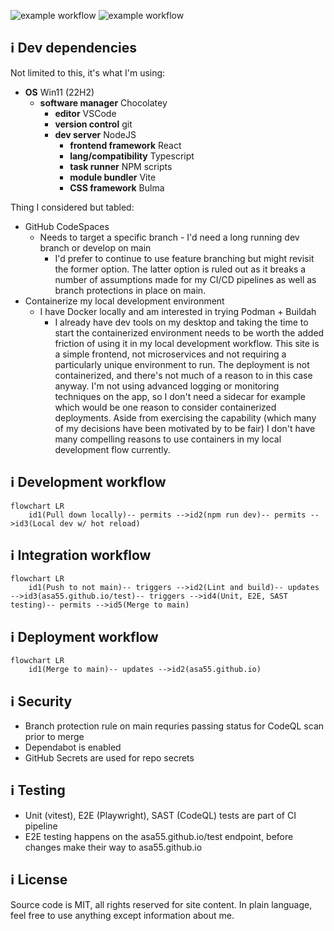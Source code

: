 ![example workflow](https://github.com/asa55/asa55.github.io/actions/workflows/continuous-integration.yml/badge.svg) ![example workflow](https://github.com/asa55/asa55.github.io/actions/workflows/continuous-deployment.yml/badge.svg)

## ℹ️ Dev dependencies

Not limited to this, it's what I'm using:

* **OS** Win11 (22H2)
  * **software manager** Chocolatey
    * **editor** VSCode
    * **version control** git
    * **dev server** NodeJS
      * **frontend framework** React
      * **lang/compatibility** Typescript
      * **task runner** NPM scripts
      * **module bundler** Vite
      * **CSS framework** Bulma

Thing I considered but tabled:

* GitHub CodeSpaces
  * Needs to target a specific branch - I'd need a long running dev branch or develop on main
    * I'd prefer to continue to use feature branching but might revisit the former option. The latter option is ruled out as it breaks a number of assumptions made for my CI/CD pipelines as well as branch protections in place on main.
* Containerize my local development environment
  * I have Docker locally and am interested in trying Podman + Buildah
    * I already have dev tools on my desktop and taking the time to start the containerized environment needs to be worth the added friction of using it in my local development workflow. This site is a simple frontend, not microservices and not requiring a particularly unique environment to run. The deployment is not containerized, and there's not much of a reason to in this case anyway. I'm not using advanced logging or monitoring techniques on the app, so I don't need a sidecar for example which would be one reason to consider containerized deployments. Aside from exercising the capability (which many of my decisions have been motivated by to be fair) I don't have many compelling reasons to use containers in my local development flow currently.

## ℹ️ Development workflow

```mermaid
flowchart LR
    id1(Pull down locally)-- permits -->id2(npm run dev)-- permits -->id3(Local dev w/ hot reload)
```

## ℹ️ Integration workflow

```mermaid
flowchart LR
    id1(Push to not main)-- triggers -->id2(Lint and build)-- updates -->id3(asa55.github.io/test)-- triggers -->id4(Unit, E2E, SAST testing)-- permits -->id5(Merge to main)
```

## ℹ️ Deployment workflow

```mermaid
flowchart LR
    id1(Merge to main)-- updates -->id2(asa55.github.io)
```

## ℹ️ Security

* Branch protection rule on main requries passing status for CodeQL scan prior to merge
* Dependabot is enabled
* GitHub Secrets are used for repo secrets

## ℹ️ Testing

* Unit (vitest), E2E (Playwright), SAST (CodeQL) tests are part of CI pipeline
* E2E testing happens on the asa55.github.io/test endpoint, before changes make their way to asa55.github.io

## ℹ️ License

Source code is MIT, all rights reserved for site content. In plain language, feel free to use anything except information about me.
